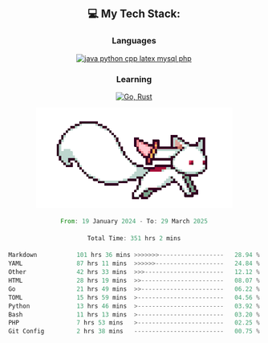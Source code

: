 
<div align="center">
<br>

## 💻 My Tech Stack:

### Languages

[![java python cpp latex mysql php](https://skillicons.dev/icons?i=java,python,cpp,latex,mysql,php)](https://skillicons.dev)

### Learning

[![Go, Rust](https://skillicons.dev/icons?i=go,rust)](https://skillicons.dev)

<center>

<img src="kyubey.gif" alt="Alt-Text" title="" >

</center>


<!--START_SECTION:waka-->

```rust
From: 19 January 2024 - To: 29 March 2025

Total Time: 351 hrs 2 mins

Markdown           101 hrs 36 mins >>>>>>>------------------   28.94 %
YAML               87 hrs 11 mins  >>>>>>-------------------   24.84 %
Other              42 hrs 33 mins  >>>----------------------   12.12 %
HTML               28 hrs 19 mins  >>-----------------------   08.07 %
Go                 21 hrs 49 mins  >>-----------------------   06.22 %
TOML               15 hrs 59 mins  >------------------------   04.56 %
Python             13 hrs 46 mins  >------------------------   03.92 %
Bash               11 hrs 13 mins  >------------------------   03.20 %
PHP                7 hrs 53 mins   >------------------------   02.25 %
Git Config         2 hrs 38 mins   -------------------------   00.75 %
```

<!--END_SECTION:waka-->
